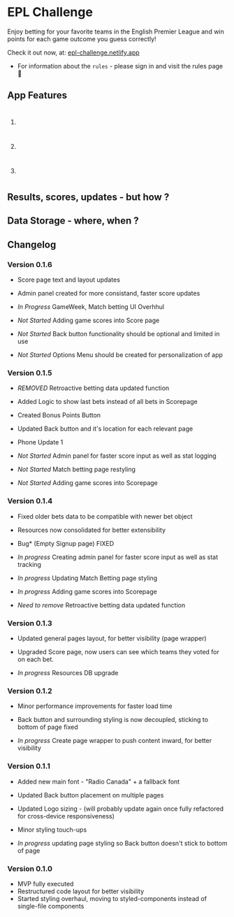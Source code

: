 # EPL Challenge

Enjoy betting for your favorite teams in the English Premier League and win points for each game outcome you guess correctly!

Check it out now, at: [epl-challenge.netlify.app](https://epl-challenge.netlify.app)

- For information about the `rules` - please sign in and visit the rules page 🙂

## App Features

1. #
2. #
3. #

## Results, scores, updates - but how ?



## Data Storage - where, when ?

## Changelog

### Version 0.1.6
- Score page text and layout updates
- Admin panel created for more consistand, faster score updates
- *In Progress* GameWeek, Match betting UI Overhhul

- *Not Started* Adding game scores into Score page
- *Not Started* Back button functionality should be optional and limited in use
- *Not Started* Options Menu should be created for personalization of app


### Version 0.1.5
- *REMOVED* Retroactive betting data updated function
- Added Logic to show last bets instead of all bets in Scorepage
- Created Bonus Points Button
- Updated Back button and it's location for each relevant page 
- Phone Update 1

- *Not Started* Admin panel for faster score input as well as stat logging 
- *Not Started* Match betting page restyling 
- *Not Started* Adding game scores into Scorepage


### Version 0.1.4
- Fixed older bets data to be compatible with newer bet object
- Resources now consolidated for better extensibility
- Bug* (Empty Signup page) FIXED

- *In progress* Creating admin panel for faster score input as well as stat tracking 
- *In progress* Updating Match Betting page styling 
- *In progress* Adding game scores into Scorepage
- *Need to remove* Retroactive betting data updated function


### Version 0.1.3
- Updated general pages layout, for better visibility (page wrapper) 
- Upgraded Score page, now users can see which teams they voted for on each bet.  

- *In progress* Resources DB upgrade


### Version 0.1.2
- Minor performance improvements for faster load time
- Back button and surrounding styling is now decoupled, sticking to bottom of page fixed

- *In progress* Create page wrapper to push content inward, for better visibility


### Version 0.1.1
- Added new main font - "Radio Canada" + a fallback font
- Updated Back button placement on multiple pages 
- Updated Logo sizing - (will probably update again once fully refactored for cross-device responsiveness)
- Minor styling touch-ups

- *In progress* updating page styling so Back button doesn't stick to bottom of page


### Version 0.1.0
- MVP fully executed
- Restructured code layout for better visibility
- Started styling overhaul, moving to styled-components instead of single-file components